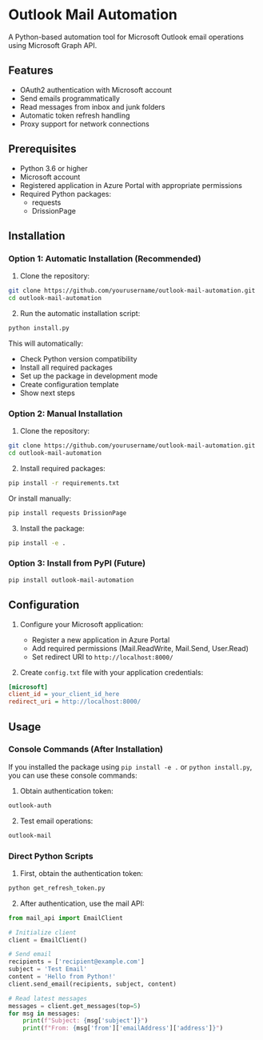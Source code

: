 # Outlook Mail Automation

A Python-based automation tool for Microsoft Outlook email operations using Microsoft Graph API.

## Features

- OAuth2 authentication with Microsoft account
- Send emails programmatically
- Read messages from inbox and junk folders
- Automatic token refresh handling
- Proxy support for network connections

## Prerequisites

- Python 3.6 or higher
- Microsoft account
- Registered application in Azure Portal with appropriate permissions
- Required Python packages:
  - requests
  - DrissionPage

## Installation

### Option 1: Automatic Installation (Recommended)

1. Clone the repository:

```bash
git clone https://github.com/yourusername/outlook-mail-automation.git
cd outlook-mail-automation
```

2. Run the automatic installation script:

```bash
python install.py
```

This will automatically:

- Check Python version compatibility
- Install all required packages
- Set up the package in development mode
- Create configuration template
- Show next steps

### Option 2: Manual Installation

1. Clone the repository:

```bash
git clone https://github.com/yourusername/outlook-mail-automation.git
cd outlook-mail-automation
```

2. Install required packages:

```bash
pip install -r requirements.txt
```

Or install manually:

```bash
pip install requests DrissionPage
```

3. Install the package:

```bash
pip install -e .
```

### Option 3: Install from PyPI (Future)

```bash
pip install outlook-mail-automation
```

## Configuration

1. Configure your Microsoft application:

   - Register a new application in Azure Portal
   - Add required permissions (Mail.ReadWrite, Mail.Send, User.Read)
   - Set redirect URI to `http://localhost:8000/`

2. Create `config.txt` file with your application credentials:

```ini
[microsoft]
client_id = your_client_id_here
redirect_uri = http://localhost:8000/
```

## Usage

### Console Commands (After Installation)

If you installed the package using `pip install -e .` or `python install.py`, you can use these console commands:

1. Obtain authentication token:

```bash
outlook-auth
```

2. Test email operations:

```bash
outlook-mail
```

### Direct Python Scripts

1. First, obtain the authentication token:

```bash
python get_refresh_token.py
```

2. After authentication, use the mail API:

```python
from mail_api import EmailClient

# Initialize client
client = EmailClient()

# Send email
recipients = ['recipient@example.com']
subject = 'Test Email'
content = 'Hello from Python!'
client.send_email(recipients, subject, content)

# Read latest messages
messages = client.get_messages(top=5)
for msg in messages:
    print(f"Subject: {msg['subject']}")
    print(f"From: {msg['from']['emailAddress']['address']}")
```
